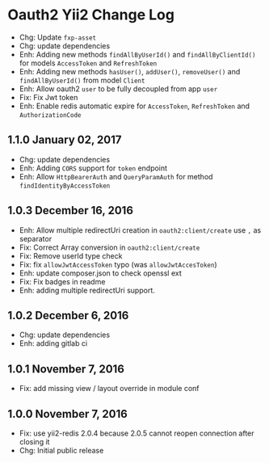 Oauth2 Yii2 Change Log
======================

 * Chg: Update `fxp-asset`
 * Chg: update dependencies
 * Enh: Adding new methods `findAllByUserId()` and `findAllByClientId()` for models `AccessToken` and `RefreshToken`
 * Enh: Adding new methods `hasUser()`, `addUser()`, `removeUser()` and `findAllByUserId()` from model `Client`
 * Enh: Allow oauth2 `user` to be fully decoupled from app `user` 
 * Fix: Fix Jwt token
 * Enh: Enable redis automatic expire for `AccessToken`, `RefreshToken` and `AuthorizationCode`

1.1.0 January 02, 2017
----------------------

 * Chg: update dependencies
 * Enh: Adding `CORS` support for `token` endpoint
 * Enh: Allow `HttpBearerAuth` and `QueryParamAuth` for method `findIdentityByAccessToken` 

1.0.3 December 16, 2016
-----------------------

 * Enh: Allow multiple redirectUri creation in `oauth2:client/create` use `,` as separator
 * Fix: Correct Array conversion in `oauth2:client/create`
 * Fix: Remove userId type check
 * Fix: fix `allowJwtAccessToken` typo (was `allowJwtAccesToken`)
 * Enh: update composer.json to check openssl ext
 * Fix: Fix badges in readme
 * Enh: adding multiple redirectUri support.

1.0.2 December 6, 2016
----------------------

 * Chg: update dependencies
 * Enh: adding gitlab ci

1.0.1 November 7, 2016
----------------------

 * Fix: add missing view / layout override in module conf

1.0.0 November 7, 2016
----------------------

 * Fix: use yii2-redis 2.0.4 because 2.0.5 cannot reopen connection after closing it
 * Chg: Initial public release
